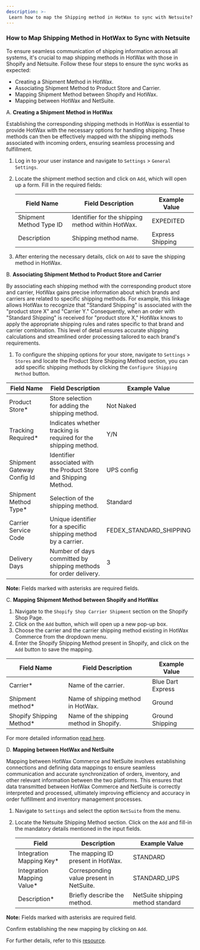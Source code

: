 ```yaml
---
description: >-
 Learn how to map the Shipping method in HotWax to sync with Netsuite? 
---
```


### How to Map Shipping Method in HotWax to Sync with Netsuite

To ensure seamless communication of shipping information across all systems, it's crucial to map shipping methods in HotWax with those in Shopify and Netsuite. Follow these four steps to ensure the sync works as expected:

- Creating a Shipment Method in HotWax.
- Associating Shipment Method to Product Store and Carrier.
- Mapping Shipment Method between Shopify and HotWax.
- Mapping between HotWax and NetSuite.


A. **Creating a Shipment Method in HotWax**

Establishing the corresponding shipping methods in HotWax is essential to provide HotWax with the necessary options for handling shipping. These methods can then be effectively mapped with the shipping methods associated with incoming orders, ensuring seamless processing and fulfillment.

1. Log in to your user instance and navigate to `Settings` > `General Settings`.
2. Locate the shipment method section and click on `Add`, which will open up a form. Fill in the required fields:
     
     | Field Name             | Field Description                                    | Example Value   |
     |------------------------|------------------------------------------------------|-----------------|
     | Shipment Method Type ID| Identifier for the shipping method within HotWax.       | EXPEDITED       |
     | Description            | Shipping method name.                                | Express Shipping|

3. After entering the necessary details, click on `Add` to save the shipping method in HotWax.

B. **Associating Shipment Method to Product Store and Carrier**

By associating each shipping method with the corresponding product store and carrier, HotWax gains precise information about which brands and carriers are related to specific shipping methods. For example, this linkage allows HotWax to recognize that "Standard Shipping" is associated with the "product store X" and "Carrier Y." Consequently, when an order with "Standard Shipping" is received for "product store X," HotWax knows to apply the appropriate shipping rules and rates specific to that brand and carrier combination. This level of detail ensures accurate shipping calculations and streamlined order processing tailored to each brand's requirements.

1. To configure the shipping options for your store, navigate to `Settings` > `Stores` and locate the Product Store Shipping Method section, you can add specific shipping methods by clicking the `Configure Shipping Method` button.
   
| Field Name                 | Field Description                                                | Example Value                  |
|----------------------------|------------------------------------------------------------------|--------------------------------|
| Product Store*             | Store selection for adding the shipping method.                  | Not Naked                      |
| Tracking Required*         | Indicates whether tracking is required for the shipping method.  | Y/N                            |
| Shipment Gateway Config Id | Identifier associated with the Product Store and Shipping Method.| UPS config                     |
| Shipment Method Type*      | Selection of the shipping method.                                | Standard                       |
| Carrier Service Code       | Unique identifier for a specific shipping method by a carrier.   | FEDEX_STANDARD_SHIPPING        |
| Delivery Days              | Number of days committed by shipping methods for order delivery. | 3                              |

 **Note:** Fields marked with asterisks are required fields.

C. **Mapping Shipment Method between Shopify and HotWax**

1. Navigate to the `Shopify Shop Carrier Shipment` section on the Shopify Shop Page.
2. Click on the `Add` button, which will open up a new pop-up box.
3. Choose the carrier and the carrier shipping method existing in HotWax Commerce from the dropdown menu.
4. Enter the Shopify Shipping Method present in Shopify, and click on the `Add` button to save the mapping.

| Field Name                 | Field Description                                                | Example Value                  |
|----------------------------|------------------------------------------------------------------|--------------------------------|
| Carrier*                   | Name of the carrier.                                             | Blue Dart Express              |
| Shipment method*           | Name of shipping method in HotWax.                               | Ground                         |
| Shopify Shipping Method*   | Name of the shipping method in Shopify.                          | Ground Shipping                |

For more detailed information [read here](../../learn-shopify/shopify-setup/SetupMappings.md).

D. **Mapping between HotWax and NetSuite**

Mapping between HotWax Commerce and NetSuite involves establishing connections and defining data mappings to ensure seamless communication and accurate synchronization of orders, inventory, and other relevant information between the two platforms. This ensures that data transmitted between HotWax Commerce and NetSuite is correctly interpreted and processed, ultimately improving efficiency and accuracy in order fulfillment and inventory management processes.

1. Navigate to `Settings` and select the option `NetSuite` from the menu.
2. Locate the Netsuite Shipping Method section. Click on the `Add` and fill-in the mandatory details mentioned in the input fields.

   | Field                      | Description                                    | Example Value                       |
   |----------------------------|------------------------------------------------|-------------------------------------|
   | Integration Mapping Key*   | The mapping ID present in HotWax.              | STANDARD                            |
   | Integration Mapping Value* | Corresponding value present in NetSuite.       | STANDARD_UPS                        |  
   | Description*               | Briefly describe the method.                   | NetSuite shipping method standard   |

**Note:** Fields marked with asterisks are required field.

Confirm establishing the new mapping by clicking on `Add`.

For further details, refer to this [resource](../../learn-netsuite/netsuite-deployment/flows/integration-mappings/shipping-methods.md).
